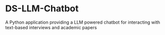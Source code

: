 # DS-LLM-Chatbot
A Python application providing a LLM powered chatbot for interacting with text-based interviews and academic papers
